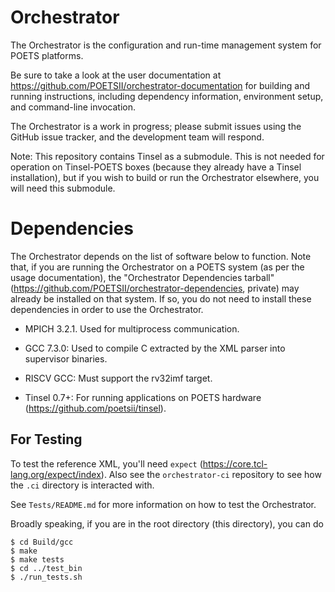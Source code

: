 # Orchestrator

The Orchestrator is the configuration and run-time management system for POETS
platforms.

Be sure to take a look at the user documentation at
https://github.com/POETSII/orchestrator-documentation for building and running
instructions, including dependency information, environment setup, and
command-line invocation.

The Orchestrator is a work in progress; please submit issues using the GitHub
issue tracker, and the development team will respond.

Note: This repository contains Tinsel as a submodule. This is not needed for
operation on Tinsel-POETS boxes (because they already have a Tinsel
installation), but if you wish to build or run the Orchestrator elsewhere, you
will need this submodule.

# Dependencies

The Orchestrator depends on the list of software below to function. Note that,
if you are running the Orchestrator on a POETS system (as per the usage
documentation), the "Orchestrator Dependencies tarball"
(https://github.com/POETSII/orchestrator-dependencies, private) may already be
installed on that system. If so, you do not need to install these dependencies
in order to use the Orchestrator.

 - MPICH 3.2.1. Used for multiprocess communication.

 - GCC 7.3.0: Used to compile C extracted by the XML parser into supervisor
   binaries.

 - RISCV GCC: Must support the rv32imf target.

 - Tinsel 0.7+: For running applications on POETS hardware
   (https://github.com/poetsii/tinsel).

## For Testing

To test the reference XML, you'll need `expect`
(https://core.tcl-lang.org/expect/index). Also see the `orchestrator-ci`
repository to see how the `.ci` directory is interacted with.

See `Tests/README.md` for more information on how to test the Orchestrator.

Broadly speaking, if you are in the root directory (this directory), you can do
```
$ cd Build/gcc
$ make
$ make tests
$ cd ../test_bin
$ ./run_tests.sh
```



